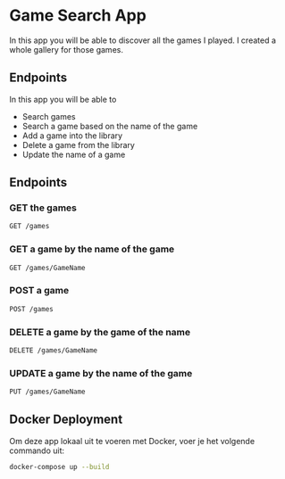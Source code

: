 # Game Search App

In this app you will be able to discover all the games I played. I created a whole gallery for those games.

## Endpoints

In this app you will be able to

- Search games
- Search a game based on the name of the game
- Add a game into the library
- Delete a game from the library
- Update the name of a game

## Endpoints

### GET the games

```bash
GET /games
```

### GET a game by the name of the game

```bash
GET /games/GameName
```

### POST a game

```bash
POST /games
```

### DELETE a game by the game of the name

```bash
DELETE /games/GameName
```

### UPDATE a game by the name of the game

```bash
PUT /games/GameName
```

## Docker Deployment

Om deze app lokaal uit te voeren met Docker, voer je het volgende commando uit:

```bash
docker-compose up --build
```
